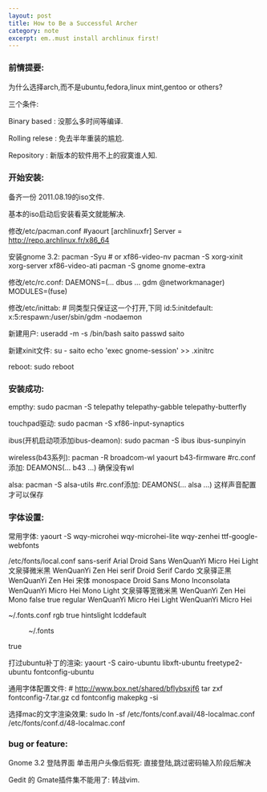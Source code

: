 ```yaml
---
layout: post
title: How to Be a Successful Archer
category: note
excerpt: em..must install archlinux first!
---
```


### 前情提要:

为什么选择arch,而不是ubuntu,fedora,linux mint,gentoo or others?

三个条件:

Binary based : 没那么多时间等编译.

Rolling relese : 免去半年重装的尴尬.

Repository : 新版本的软件用不上的寂寞谁人知.

### 开始安装:

备齐一份 2011.08.19的iso文件.

基本的iso启动后安装看英文就能解决.

修改/etc/pacman.conf
    #yaourt
    [archlinuxfr]
    Server = http://repo.archlinux.fr/x86_64

安装gnome 3.2:
    pacman -Syu
    # or xf86-video-nv
    pacman -S xorg-xinit xorg-server xf86-video-ati
    pacman -S gnome gnome-extra

修改/etc/rc.conf:
    DAEMONS=(... dbus ... gdm @networkmanager)
    MODULES=(fuse)

修改/etc/inittab:
    # 同类型只保证这一个打开,下同
    id:5:initdefault:
    x:5:respawn:/user/sbin/gdm -nodaemon

新建用户:
    useradd -m -s /bin/bash saito
    passwd saito

新建xinit文件:
    su - saito
    echo 'exec gnome-session' >> .xinitrc

reboot:
    sudo reboot

### 安装成功:

empthy:
    sudo pacman -S telepathy telepathy-gabble telepathy-butterfly

touchpad驱动:
    sudo pacman -S xf86-input-synaptics

ibus(开机启动项添加ibus-deamon):
    sudo pacman -S ibus ibus-sunpinyin

wireless(b43系列):
    pacman -R broadcom-wl
    yaourt b43-firmware
    #rc.conf添加: DEAMONS(... b43 ...) 确保没有wl

alsa:
    pacman -S alsa-utils
    #rc.conf添加: DEAMONS(... alsa ...) 这样声音配置才可以保存

### 字体设置:

常用字体:
    yaourt -S wqy-microhei wqy-microhei-lite wqy-zenhei ttf-google-webfonts

/etc/fonts/local.conf
    <?xml version="1.0"?>
    <!DOCTYPE fontconfig SYSTEM "fonts.dtd">
    <fontconfig>
    <!-- created by WenQuanYi FcDesigner v0.5 -->
    <match>
       <test name="family"><string>sans-serif</string></test>
       <edit name="family" mode="prepend" binding="strong">
          <string>Arial</string>
          <string>Droid Sans</string>
          <string>WenQuanYi Micro Hei Light</string>
          <string>文泉驿微米黑</string>
          <string>WenQuanYi Zen Hei</string>
       </edit>
    </match>
    <match>
       <test name="family"><string>serif</string></test>
       <edit name="family" mode="prepend" binding="strong">
          <string>Droid Serif</string>
          <string>Cardo</string>
          <string>文泉驿正黑</string>
          <string>WenQuanYi Zen Hei</string>
          <string>宋体</string>
       </edit>
    </match>
    <match>
       <test name="family"><string>monospace</string></test>
       <edit name="family" mode="prepend" binding="strong">
          <string>Droid Sans Mono</string>
          <string>Inconsolata</string>
          <string>WenQuanYi Micro Hei Mono Light</string>
          <string>文泉驿等宽微米黑</string>
          <string>WenQuanYi Zen Hei Mono</string>
       </edit>
    </match>
    <match target="font">
      <edit name="embeddedbitmap">
        <bool>false</bool>
      </edit>
      <edit name="autohint">
        <bool>true</bool>
      </edit>
    </match>
    <match target="pattern">
       <test name="weight" compare="more">
          <const>regular</const>
       </test>
       <test name="family" compare="eq">
          <string>WenQuanYi Micro Hei Light</string>
       </test>
       <edit name="family" mode="assign">
          <string>WenQuanYi Micro Hei</string>
       </edit>
    </match>
    </fontconfig>

~/.fonts.conf
    <?xml version='1.0'?>
    <!DOCTYPE fontconfig SYSTEM 'fonts.dtd'>
    <fontconfig>
    <match target="font">
      <edit mode="assign" name="rgba">
       <const>rgb</const>
      </edit>
    </match>
    <match target="font">
      <edit mode="assign" name="hinting">
       <bool>true</bool>
      </edit>
    </match>
    <match target="font">
      <edit mode="assign" name="hintstyle">
       <const>hintslight</const>
      </edit>
    </match>
    <match target="font">
      <edit mode="assign" name="lcdfilter">
       <const>lcddefault</const>
      </edit>
    </match>
    <dir>~/.fonts</dir>
    <match target="font">
      <edit mode="assign" name="antialias">
       <bool>true</bool>
      </edit>
    </match>
    </fontconfig>

打过ubuntu补丁的渲染:
    yaourt -S cairo-ubuntu libxft-ubuntu freetype2-ubuntu fontconfig-ubuntu

通用字体配置文件:
    # http://www.box.net/shared/bflybsxjf6
    tar zxf fontconfig-7.tar.gz
    cd fontconfig
    makepkg -si

选择mac的文字渲染效果:
    sudo ln -sf /etc/fonts/conf.avail/48-localmac.conf /etc/fonts/conf.d/48-localmac.conf

### bug or feature:

Gnome 3.2 登陆界面 单击用户头像后假死:
    直接登陆,跳过密码输入阶段后解决

Gedit 的 Gmate插件集不能用了:
    转战vim.
